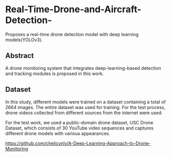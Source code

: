 # Real-Time-Drone-and-Aircraft-Detection-
Proposes a real-time drone detection model with deep learning models(YOLOv3). 
## Abstract
A drone monitoring system that integrates deep-learning-based detection and tracking modules is proposed in this work.
## Dataset
In this study, different models were trained on a dataset containing a total of 2664 images. The entire dataset was used for training. For the test process, drone videos collected from different sources from the internet were used.

For the test work, we used a public-domain drone dataset, USC Drone Dataset, which consists of 30 YouTube video sequences and captures different drone models with various appearances.

https://github.com/chelicynly/A-Deep-Learning-Approach-to-Drone-Monitoring
